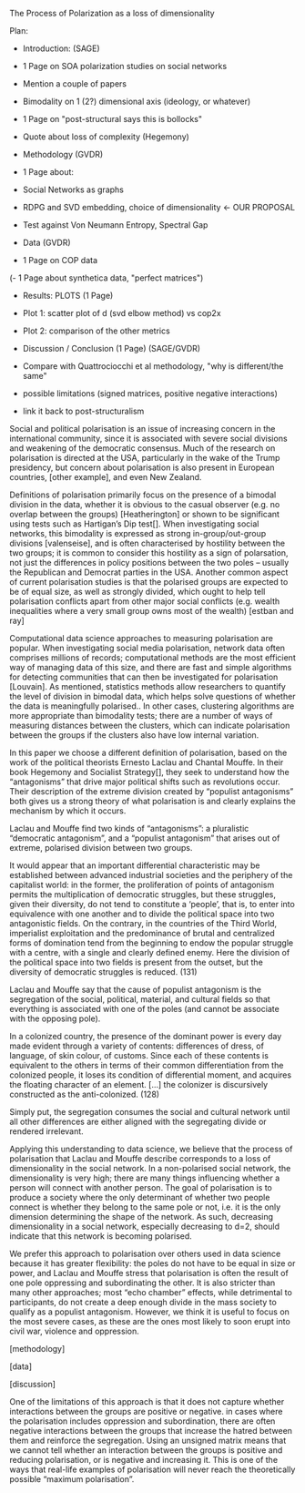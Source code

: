 The Process of Polarization as a loss of dimensionality

Plan:

* Introduction: (SAGE)

- 1 Page on SOA polarization studies on social networks

- Mention a couple of papers

- Bimodality on 1 (2?) dimensional axis (ideology, or whatever)

- 1 Page on "post-structural says this is bollocks"

- Quote about loss of complexity (Hegemony)

* Methodology (GVDR)

- 1 Page about:

- Social Networks as graphs

- RDPG and SVD embedding, choice of dimensionality <- OUR PROPOSAL

- Test against Von Neumann Entropy, Spectral Gap

* Data (GVDR)

- 1 Page on COP data

(- 1 Page about synthetica data, "perfect matrices")

* Results: PLOTS (1 Page)

- Plot 1: scatter plot of d (svd elbow method) vs cop2x

- Plot 2: comparison of the other metrics

* Discussion / Conclusion (1 Page) (SAGE/GVDR)

- Compare with Quattrociocchi et al methodology, "why is different/the same"

- possible limitations (signed matrices, positive negative interactions)

- link it back to post-structuralism

Social and political polarisation is an issue of increasing concern in the international community, since it is associated with severe social divisions and weakening of the democratic consensus. Much of the research on polarisation is directed at the USA, particularly in the wake of the Trump presidency, but concern about polarisation is also present in European countries, [other example], and even New Zealand.

Definitions of polarisation primarily focus on the presence of a bimodal division in the data, whether it is obvious to the casual observer (e.g. no overlap between the groups) [Heatherington] or shown to be significant using tests such as Hartigan’s Dip test[]. When investigating social networks, this bimodality is expressed as strong in-group/out-group divisions [valenseise], and is often characterised by hostility between the two groups; it is common to consider this hostility as a sign of polarsation, not just the differences in policy positions between the two poles – usually the Republican and Democrat parties in the USA. Another common aspect of current polarisation studies is that the polarised groups are expected to be of equal size, as well as strongly divided, which ought to help tell polarisation conflicts apart from other major social conflicts (e.g. wealth inequalities where a very small group owns most of the wealth) [estban and ray]

Computational data science approaches to measuring polarisation are popular. When investigating social media polarisation, network data often comprises millions of records; computational methods are the most efficient way of managing data of this size, and there are fast and simple algorithms for detecting communities that can then be investigated for polarisation [Louvain]. As mentioned, statistics methods allow researchers to quantify the level of division in bimodal data, which helps solve questions of whether the data is meaningfully polarised.. In other cases, clustering algorithms are more appropriate than bimodality tests; there are a number of ways of measuring distances between the clusters, which can indicate polarisation between the groups if the clusters also have low internal variation.

In this paper we choose a different definition of polarisation, based on the work of the political theorists Ernesto Laclau and Chantal Mouffe. In their book Hegemony and Socialist Strategy[], they seek to understand how the “antagonisms” that drive major political shifts such as revolutions occur. Their description of the extreme division created by “populist antagonisms” both gives us a strong theory of what polarisation is and clearly explains the mechanism by which it occurs.

Laclau and Mouffe find two kinds of “antagonisms”: a pluralistic “democratic antagonism”, and a “populist antagonism” that arises out of extreme, polarised division between two groups.

It would appear that an important differential characteristic may be established between advanced industrial societies and the periphery of the capitalist world: in the former, the proliferation of points of antagonism permits the multiplication of democratic struggles, but these struggles, given their diversity, do not tend to constitute a ‘people’, that is, to enter into equivalence with one another and to divide the political space into two antagonistic fields. On the contrary, in the countries of the Third World, imperialist exploitation and the predominance of brutal and centralized forms of domination tend from the beginning to endow the popular struggle with a centre, with a single and clearly defined enemy. Here the division of the political space into two fields is present from the outset, but the diversity of democratic struggles is reduced. (131)

Laclau and Mouffe say that the cause of populist antagonism is the segregation of the social, political, material, and cultural fields so that everything is associated with one of the poles (and cannot be associate with the opposing pole).

In a colonized country, the presence of the dominant power is every day made evident through a variety of contents: differences of dress, of language, of skin colour, of customs. Since each of these contents is equivalent to the others in terms of their common differentiation from the colonized people, it loses its condition of differential moment, and acquires the floating character of an element. [...] the colonizer is discursively constructed as the anti-colonized. (128)

Simply put, the segregation consumes the social and cultural network until all other differences are either aligned with the segregating divide or rendered irrelevant.

Applying this understanding to data science, we believe that the process of polarisation that Laclau and Mouffe describe corresponds to a loss of dimensionality in the social network. In a non-polarised social network, the dimensionality is very high; there are many things influencing whether a person will connect with another person. The goal of polarisation is to produce a society where the only determinant of whether two people connect is whether they belong to the same pole or not, i.e. it is the only dimension determining the shape of the network. As such, decreasing dimensionality in a social network, especially decreasing to d=2, should indicate that this network is becoming polarised.

We prefer this approach to polarisation over others used in data science because it has greater flexibility: the poles do not have to be equal in size or power, and Laclau and Mouffe stress that polarisation is often the result of one pole oppressing and subordinating the other. It is also stricter than many other approaches; most “echo chamber” effects, while detrimental to participants, do not create a deep enough divide in the mass society to qualify as a populist antagonism. However, we think it is useful to focus on the most severe cases, as these are the ones most likely to soon erupt into civil war, violence and oppression.

[methodology]

[data]

[discussion]

One of the limitations of this approach is that it does not capture whether interactions between the groups are positive or negative. in cases where the polarisation includes oppression and subordination, there are often negative interactions between the groups that increase the hatred between them and reinforce the segregation. Using an unsigned matrix means that we cannot tell whether an interaction between the groups is positive and reducing polarisation, or is negative and increasing it. This is one of the ways that real-life examples of polarisation will never reach the theoretically possible “maximum polarisation”. 